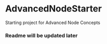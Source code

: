 # AdvancedNodeStarter

Starting project for Advanced Node Concepts

### Readme will be updated later
